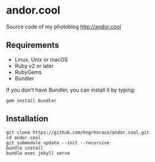 # andor.cool
Source code of my photoblog
<http://andor.cool>

## Requirements
- Linux, Unix or macOS
- Ruby v2 or later
- RubyGems
- Bundler

If you don't have Bundler, you can install it by typing:

    gem install bundler

## Installation

    git clone https://github.com/hngrhorace/andor.cool.git
    cd andor.cool
    git submodule update --init --recursive
    bundle install
    bundle exec jekyll serve
